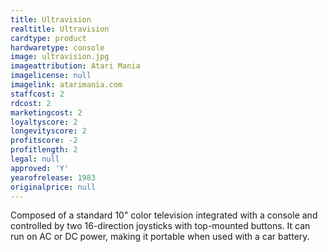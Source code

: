 ```yaml
---
title: Ultravision
realtitle: Ultravision
cardtype: product
hardwaretype: console
image: ultravision.jpg
imageattribution: Atari Mania
imagelicense: null
imagelink: atarimania.com
staffcost: 2
rdcost: 2
marketingcost: 2
loyaltyscore: 2
longevityscore: 2
profitscore: -2
profitlength: 2
legal: null
approved: 'Y'
yearofrelease: 1983
originalprice: null
---
```


Composed of a standard 10" color television integrated with a console and controlled by two 16-direction joysticks with top-mounted buttons. It can run on AC or DC power, making it portable when used with a car battery.
